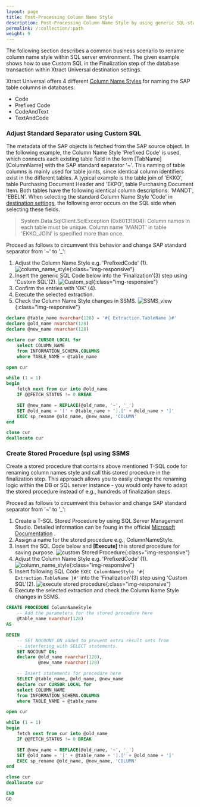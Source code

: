 ```yaml
---
layout: page
title: Post-Processing Column Name Style
description: Post-Processing Column Name Style by using generic SQL-statement
permalink: /:collection/:path
weight: 9
---
```


The following section describes a common business scenario to rename column name style within SQL server environment.
The given example shows how to use Custom SQL in the Finalization step of the database transaction within Xtract Universal destination settings.

Xtract Universal offers 4 different [Column Name Styles](https://help.theobald-software.com/en/xtract-universal/xu-destinations/microsoft-sql-server/sql-server-settings#column-name-style) for naming the SAP table columns in databases:
- Code
- Prefixed Code
- CodeAndText
- TextAndCode

### Adjust Standard Separator using Custom SQL 
The metadata of the SAP objects is fetched from the SAP source object. 
In the following example, the Column Name Style 'Prefixed Code' is used, which connects each existing table field in the form [TabName][ColumnName] with the SAP standard separator '~'. 
This naming of table columns is mainly used for table joints, since identical column identifiers exist in the different tables. A typical example is the table join of 'EKKO', table Purchasing Document Header and 'EKPO', table Purchasing Document Item. 
Both tables have the following identical column descriptions: 'MANDT', 'EBELN'. When selecting the standard Column Name Style 'Code' in [destination settings](https://help.theobald-software.com/en/xtract-universal/xu-destinations/microsoft-sql-server/sql-server-settings#destination-settings), the following error occurs on the SQL side when selecting these fields.

> System.Data.SqlClient.SqlException (0x80131904): Column names in each table must be unique. Column name 'MANDT' in table 'EKKO_JOIN' is specified more than once.

Proceed as follows to circumvent this behavior and change SAP standard separator from '~' to '_':
1. Adjust the Column Name Style e.g. 'PrefixedCode' (1).
![column_name_style](/img/contents/xu/destination_settings.png){:class="img-responsive"} 
2. Insert the generic SQL Code below into the 'Finalization'(3) step using 'Custom SQL'(2).
![Custom_sql](/img/contents/xu/custom_sql_finalization_step.png){:class="img-responsive"} 
3. Confirm the entries with 'OK' (4).
4. Execute the selected extraction. 
5. Check the Column Name Style changes in SSMS.
![SSMS_view](/img/contents/xu/ssms_result_column_name_style.png){:class="img-responsive"} 

```sql
declare @table_name nvarchar(128) = '#{ Extraction.TableName }#'
declare @old_name nvarchar(128)
declare @new_name nvarchar(128)

declare cur CURSOR LOCAL for
    select COLUMN_NAME
    from INFORMATION_SCHEMA.COLUMNS
    where TABLE_NAME = @table_name

open cur

while (1 = 1)
begin
    fetch next from cur into @old_name
    IF @@FETCH_STATUS != 0 BREAK

    SET @new_name = REPLACE(@old_name, '~', '_')
    SET @old_name = '[' + @table_name + '].[' + @old_name + ']'
    EXEC sp_rename @old_name, @new_name, 'COLUMN'
end

close cur
deallocate cur
```

### Create Stored Procedure (sp) using SSMS

Create a stored procedure that contains above mentioned T-SQL code for renaming column names style and call this stored procedure in the finalization step. 
This approach allows you to easily change the renaming logic within the DB or SQL server instance - you would only have to adapt the stored procedure instead of e.g., hundreds of finalization steps.

Proceed as follows to circumvent this behavior and change SAP standard separator from '~' to '_':
1. Create a T-SQL Stored Procedure by using SQL Server Management Studio. Detailed information can be foung in the official [Microsoft Documentation](https://docs.microsoft.com/en-us/sql/relational-databases/stored-procedures/create-a-stored-procedure?view=sql-server-ver15) .
2. Assign a name for the stored procedure e.g., ColumnNameStyle.
3. Insert the SQL Code below and **[Execute]** this stored procedure for saving purpose.
![custom Stored Procedure](/img/contents/xu/ssms_object_explorer_custom_stored_procedure.png){:class="img-responsive"}
4. Adjust the Column Name Style e.g. 'PrefixedCode' (1).
![column_name_style](/img/contents/xu/destination_settings.png){:class="img-responsive"}
5. Insert following SQL Code `EXEC ColumnNameStyle '#{ Extraction.TableName }#'` into the 'Finalization'(3) step using 'Custom SQL'(2).
![execute stored procedure](/img/contents/xu/exec_sp_column_name_style.png){:class="img-responsive"}
6. Execute the selected extraction and check the Column Name Style changes in SSMS.

```sql
CREATE PROCEDURE ColumnNameStyle 
	-- Add the parameters for the stored procedure here
	@table_name nvarchar(128)
AS 

BEGIN
	-- SET NOCOUNT ON added to prevent extra result sets from
	-- interfering with SELECT statements.
	SET NOCOUNT ON;
	declare @old_name nvarchar(128),
			@new_name nvarchar(128)

    -- Insert statements for procedure here	
	SELECT @table_name, @old_name, @new_name
	declare cur CURSOR LOCAL for
    select COLUMN_NAME
    from INFORMATION_SCHEMA.COLUMNS
    where TABLE_NAME = @table_name

open cur

while (1 = 1)
begin
    fetch next from cur into @old_name
    IF @@FETCH_STATUS != 0 BREAK

    SET @new_name = REPLACE(@old_name, '~', '_')
    SET @old_name = '[' + @table_name + '].[' + @old_name + ']'
    EXEC sp_rename @old_name, @new_name, 'COLUMN'
end

close cur
deallocate cur

END
GO
``` 










